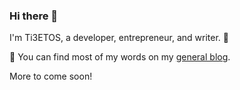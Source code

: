 ### Hi there 👋

I'm Ti3ETOS, a developer, entrepreneur, and writer. 🔭 

💬 You can find most of my words on my [general blog](https://www.galtiibet.com). 

More to come soon!
